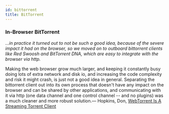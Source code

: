 ```yaml
---
id: bittorrent
title: BitTorrent
---
```

<link href="index.css" rel="stylesheet"></link>

### In-Browser BitTorrent

<quote><cite>...in practice it turned out to not be such a good idea, because of the severe impact it had on the browser, so we moved on to outboard bittorrent clients like Red Swoosh and BitTorrent DNA, which are easy to integrate with the browser via http.

Making the web browser grow much larger, and keeping it constantly busy doing lots of extra network and disk io, and increasing the code complexity and risk it might crash, is just not a good idea in general. Separating the bittorrent client out into its own process that doesn't have any impact on the browser and can be shared by other applications, and communicating with it via http (one data channel and one control channel -- and no plugins) was a much cleaner and more robust solution.</cite><span>— <author>Hopkins, Don</author>, <book><a href='http://www.reddit.com/r/programming/comments/2g7yqf/webtorrent_is_a_streaming_torrent_client_that/'>WebTorrent Is A Streaming Torrent Client</a></book></span></quote>
